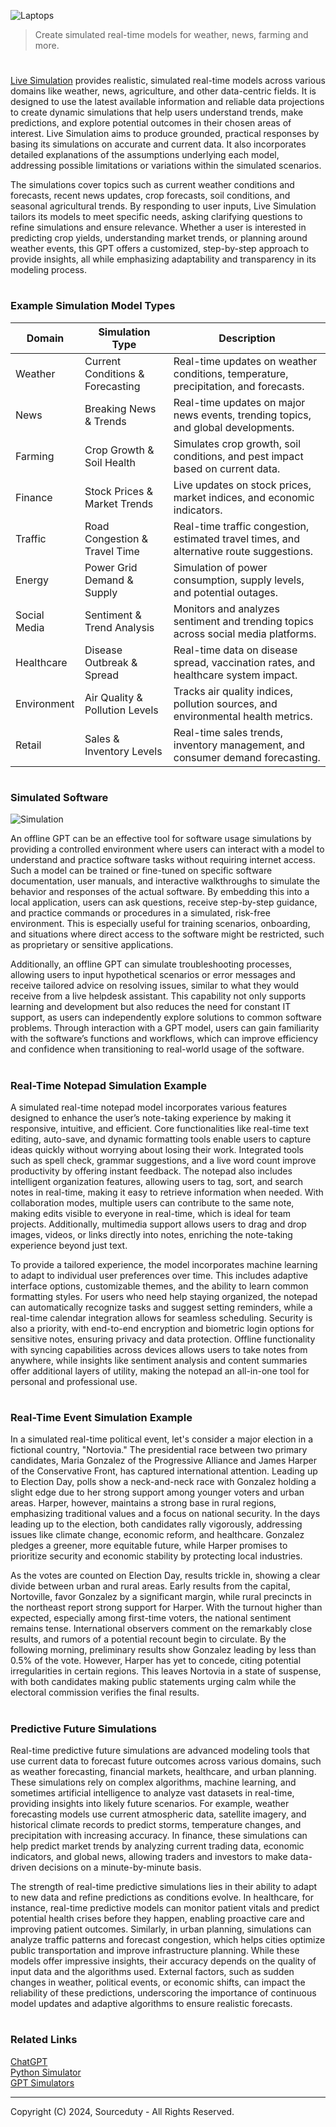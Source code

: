 ![Laptops](https://github.com/user-attachments/assets/b085297e-b2f6-4050-9f6b-cfbbaa9dcaf5)

> Create simulated real-time models for weather, news, farming and more.

#

[Live Simulation](https://chatgpt.com/g/g-8sqRruo4R-live-simulation) provides realistic, simulated real-time models across various domains like weather, news, agriculture, and other data-centric fields. It is designed to use the latest available information and reliable data projections to create dynamic simulations that help users understand trends, make predictions, and explore potential outcomes in their chosen areas of interest. Live Simulation aims to produce grounded, practical responses by basing its simulations on accurate and current data. It also incorporates detailed explanations of the assumptions underlying each model, addressing possible limitations or variations within the simulated scenarios.

The simulations cover topics such as current weather conditions and forecasts, recent news updates, crop forecasts, soil conditions, and seasonal agricultural trends. By responding to user inputs, Live Simulation tailors its models to meet specific needs, asking clarifying questions to refine simulations and ensure relevance. Whether a user is interested in predicting crop yields, understanding market trends, or planning around weather events, this GPT offers a customized, step-by-step approach to provide insights, all while emphasizing adaptability and transparency in its modeling process.

#
### Example Simulation Model Types

| Domain      | Simulation Type                  | Description                                                                             |
|-------------|-----------------------------------|-----------------------------------------------------------------------------------------|
| Weather     | Current Conditions & Forecasting | Real-time updates on weather conditions, temperature, precipitation, and forecasts.     |
| News        | Breaking News & Trends           | Real-time updates on major news events, trending topics, and global developments.       |
| Farming     | Crop Growth & Soil Health        | Simulates crop growth, soil conditions, and pest impact based on current data.          |
| Finance     | Stock Prices & Market Trends     | Live updates on stock prices, market indices, and economic indicators.                  |
| Traffic     | Road Congestion & Travel Time    | Real-time traffic congestion, estimated travel times, and alternative route suggestions. |
| Energy      | Power Grid Demand & Supply       | Simulation of power consumption, supply levels, and potential outages.                  |
| Social Media| Sentiment & Trend Analysis       | Monitors and analyzes sentiment and trending topics across social media platforms.      |
| Healthcare  | Disease Outbreak & Spread        | Real-time data on disease spread, vaccination rates, and healthcare system impact.      |
| Environment | Air Quality & Pollution Levels   | Tracks air quality indices, pollution sources, and environmental health metrics.        |
| Retail      | Sales & Inventory Levels         | Real-time sales trends, inventory management, and consumer demand forecasting.          |

#
### Simulated Software

![Simulation](https://github.com/user-attachments/assets/fd50c5a5-6bf2-4052-a623-005156bc892f)

An offline GPT can be an effective tool for software usage simulations by providing a controlled environment where users can interact with a model to understand and practice software tasks without requiring internet access. Such a model can be trained or fine-tuned on specific software documentation, user manuals, and interactive walkthroughs to simulate the behavior and responses of the actual software. By embedding this into a local application, users can ask questions, receive step-by-step guidance, and practice commands or procedures in a simulated, risk-free environment. This is especially useful for training scenarios, onboarding, and situations where direct access to the software might be restricted, such as proprietary or sensitive applications.

Additionally, an offline GPT can simulate troubleshooting processes, allowing users to input hypothetical scenarios or error messages and receive tailored advice on resolving issues, similar to what they would receive from a live helpdesk assistant. This capability not only supports learning and development but also reduces the need for constant IT support, as users can independently explore solutions to common software problems. Through interaction with a GPT model, users can gain familiarity with the software’s functions and workflows, which can improve efficiency and confidence when transitioning to real-world usage of the software.

#
### Real-Time Notepad Simulation Example

A simulated real-time notepad model incorporates various features designed to enhance the user’s note-taking experience by making it responsive, intuitive, and efficient. Core functionalities like real-time text editing, auto-save, and dynamic formatting tools enable users to capture ideas quickly without worrying about losing their work. Integrated tools such as spell check, grammar suggestions, and a live word count improve productivity by offering instant feedback. The notepad also includes intelligent organization features, allowing users to tag, sort, and search notes in real-time, making it easy to retrieve information when needed. With collaboration modes, multiple users can contribute to the same note, making edits visible to everyone in real-time, which is ideal for team projects. Additionally, multimedia support allows users to drag and drop images, videos, or links directly into notes, enriching the note-taking experience beyond just text.

To provide a tailored experience, the model incorporates machine learning to adapt to individual user preferences over time. This includes adaptive interface options, customizable themes, and the ability to learn common formatting styles. For users who need help staying organized, the notepad can automatically recognize tasks and suggest setting reminders, while a real-time calendar integration allows for seamless scheduling. Security is also a priority, with end-to-end encryption and biometric login options for sensitive notes, ensuring privacy and data protection. Offline functionality with syncing capabilities across devices allows users to take notes from anywhere, while insights like sentiment analysis and content summaries offer additional layers of utility, making the notepad an all-in-one tool for personal and professional use.

#
### Real-Time Event Simulation Example

In a simulated real-time political event, let's consider a major election in a fictional country, "Nortovia." The presidential race between two primary candidates, Maria Gonzalez of the Progressive Alliance and James Harper of the Conservative Front, has captured international attention. Leading up to Election Day, polls show a neck-and-neck race with Gonzalez holding a slight edge due to her strong support among younger voters and urban areas. Harper, however, maintains a strong base in rural regions, emphasizing traditional values and a focus on national security. In the days leading up to the election, both candidates rally vigorously, addressing issues like climate change, economic reform, and healthcare. Gonzalez pledges a greener, more equitable future, while Harper promises to prioritize security and economic stability by protecting local industries.

As the votes are counted on Election Day, results trickle in, showing a clear divide between urban and rural areas. Early results from the capital, Nortoville, favor Gonzalez by a significant margin, while rural precincts in the northeast report strong support for Harper. With the turnout higher than expected, especially among first-time voters, the national sentiment remains tense. International observers comment on the remarkably close results, and rumors of a potential recount begin to circulate. By the following morning, preliminary results show Gonzalez leading by less than 0.5% of the vote. However, Harper has yet to concede, citing potential irregularities in certain regions. This leaves Nortovia in a state of suspense, with both candidates making public statements urging calm while the electoral commission verifies the final results.

#
### Predictive Future Simulations

Real-time predictive future simulations are advanced modeling tools that use current data to forecast future outcomes across various domains, such as weather forecasting, financial markets, healthcare, and urban planning. These simulations rely on complex algorithms, machine learning, and sometimes artificial intelligence to analyze vast datasets in real-time, providing insights into likely future scenarios. For example, weather forecasting models use current atmospheric data, satellite imagery, and historical climate records to predict storms, temperature changes, and precipitation with increasing accuracy. In finance, these simulations can help predict market trends by analyzing current trading data, economic indicators, and global news, allowing traders and investors to make data-driven decisions on a minute-by-minute basis.

The strength of real-time predictive simulations lies in their ability to adapt to new data and refine predictions as conditions evolve. In healthcare, for instance, real-time predictive models can monitor patient vitals and predict potential health crises before they happen, enabling proactive care and improving patient outcomes. Similarly, in urban planning, simulations can analyze traffic patterns and forecast congestion, which helps cities optimize public transportation and improve infrastructure planning. While these models offer impressive insights, their accuracy depends on the quality of input data and the algorithms used. External factors, such as sudden changes in weather, political events, or economic shifts, can impact the reliability of these predictions, underscoring the importance of continuous model updates and adaptive algorithms to ensure realistic forecasts.

#
### Related Links

[ChatGPT](https://github.com/sourceduty/ChatGPT)
<br>
[Python Simulator](https://github.com/sourceduty/Python_Simulator)
<br>
[GPT Simulators](https://github.com/sourceduty/GPT_Simulators)

***
Copyright (C) 2024, Sourceduty - All Rights Reserved.
